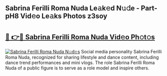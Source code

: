 ## Sabrina Ferilli Roma Nuda Le𝚊k𝚎d N𝚞𝚍e - Part-pH8 Vid𝚎o Le𝚊ks Photos z3soy

# <h2><a href="http://fbduur7.evod.top/?m=Sabrina+Ferilli+Roma+Nuda">🔗 👉🔴 Sabrina Ferilli Roma Nuda Vid𝚎o Ph𝚘t𝚘s</a></h2>

[![Sabrina Ferilli Roma Nuda N𝚞d𝚎s](https://i.imgur.com/8V9OHl7.gif)](http://fbduur7.evod.top/?m=Sabrina+Ferilli+Roma+Nuda)
Social media personality Sabrina Ferilli Roma Nuda, recognized for sharing lifestyle and dance content, including dance trend performances and mini vlogs. The role Sabrina Ferilli Roma Nuda of a public figure is to serve as a role model and inspire others. 

